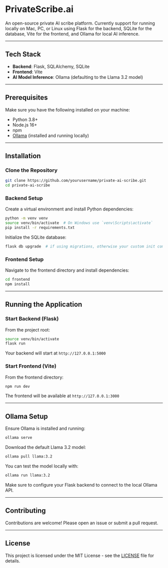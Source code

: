 # PrivateScribe.ai

An open-source private AI scribe platform. Currently support for running locally on Mac, PC, or Linux using Flask for the backend, SQLite for the database, Vite for the frontend, and Ollama for local AI inference.

---

## Tech Stack

* **Backend**: Flask, SQLAlchemy, SQLite
* **Frontend**: Vite
* **AI Model Inference**: Ollama (defaulting to the Llama 3.2 model)

---

## Prerequisites

Make sure you have the following installed on your machine:

* Python 3.8+
* Node.js 16+
* npm
* [Ollama](https://ollama.ai/) (installed and running locally)

---

## Installation

### Clone the Repository

```bash
git clone https://github.com/yourusername/private-ai-scribe.git
cd private-ai-scribe
```

### Backend Setup

Create a virtual environment and install Python dependencies:

```bash
python -m venv venv
source venv/bin/activate  # On Windows use `venv\Scripts\activate`
pip install -r requirements.txt
```

Initialize the SQLite database:

```bash
flask db upgrade  # if using migrations, otherwise your custom init command
```

### Frontend Setup

Navigate to the frontend directory and install dependencies:

```bash
cd frontend
npm install
```

---

## Running the Application

### Start Backend (Flask)

From the project root:

```bash
source venv/bin/activate
flask run
```

Your backend will start at `http://127.0.0.1:5000`

### Start Frontend (Vite)

From the frontend directory:

```bash
npm run dev
```

The frontend will be available at `http://127.0.0.1:3000`

---

## Ollama Setup

Ensure Ollama is installed and running:

```bash
ollama serve
```

Download the default Llama 3.2 model:

```bash
ollama pull llama:3.2
```

You can test the model locally with:

```bash
ollama run llama:3.2
```

Make sure to configure your Flask backend to connect to the local Ollama API.

---

## Contributing

Contributions are welcome! Please open an issue or submit a pull request.

---

## License

This project is licensed under the MIT License - see the [LICENSE](license.txt) file for details.
